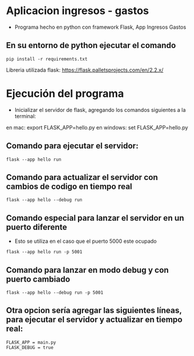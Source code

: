 # Aplicacion ingresos - gastos

- Programa hecho en python con framework Flask, App Ingresos Gastos

## En su entorno de python ejecutar el comando

```
pip install -r requirements.txt
```
Libreria utilizada flask: https://flask.palletsprojects.com/en/2.2.x/

# Ejecución del programa

- Inicializar el servidor de flask, agregando los comandos siguientes a la terminal:

en mac: export FLASK_APP=hello.py
en windows: set FLASK_APP=hello.py

## Comando para ejecutar el servidor:
```
flask --app hello run
```

## Comando para actualizar el servidor con cambios de codigo en tiempo real

```
flask --app hello --debug run
```

## Comando especial para lanzar el servidor en un puerto diferente

- Esto se utiliza en el caso que el puerto 5000 este ocupado

```
flask --app hello run -p 5001
```

## Comando para lanzar en modo debug y con puerto cambiado
```
flask --app hello --debug run -p 5001
```

## Otra opcion sería agregar las siguientes líneas, para ejecutar el servidor y actualizar en tiempo real:
```
FLASK_APP = main.py 
FLASK_DEBUG = true
```